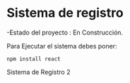 <h1>Sistema de registro</h1>

-Estado del proyecto : En Construcción.

Para Ejecutar el sistema debes poner:

```npm install react```

Sistema de Registro 2
